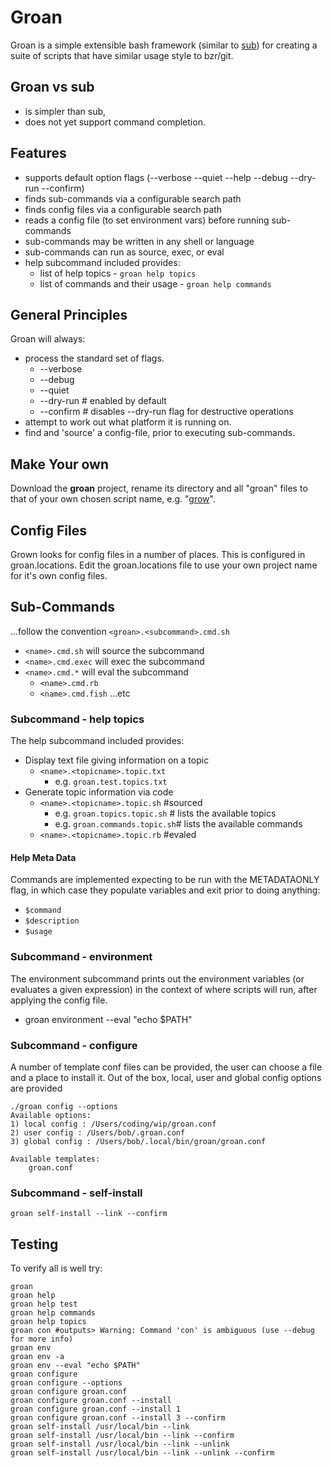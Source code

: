 # Groan

Groan is a simple extensible bash framework (similar to [sub](https://github.com/basecamp/sub))
for creating a suite of scripts that have similar usage style to bzr/git. 

## Groan vs sub

* is simpler than sub, 
* does not yet support command completion.

## Features

* supports default option flags (--verbose --quiet --help --debug --dry-run --confirm)
* finds sub-commands via a configurable search path
* finds config files via a configurable search path
* reads a config file (to set environment vars) before running sub-commands
* sub-commands may be written in any shell or language
* sub-commands can run as source, exec, or eval
* help subcommand included provides:
	* list of help topics - `groan help topics`
	* list of commands and their usage - `groan help commands` 

## General Principles

Groan will always:

* process the standard set of flags.
	* --verbose
	* --debug
	* --quiet
	* --dry-run  # enabled by default
	* --confirm  # disables --dry-run flag for destructive operations
* attempt to work out what platform it is running on. 
* find and 'source' a config-file, prior to executing sub-commands.

## Make Your own

Download the __groan__ project, rename its directory and all "groan" files to that of your own chosen script name, e.g. "[grow](https://launchpad.net/grow)". 

## Config Files

Grown looks for config files in a number of places. This is configured in groan.locations. Edit the groan.locations file to use your own project name for it's own config files.

## Sub-Commands

...follow the convention `<groan>.<subcommand>.cmd.sh`

* `<name>.cmd.sh` will source the subcommand
* `<name>.cmd.exec` will exec the subcommand
* `<name>.cmd.*` will eval the subcommand
	* `<name>.cmd.rb`
	* `<name>.cmd.fish` ...etc

### Subcommand - help topics

The help subcommand included provides:

* Display text file giving information on a topic
	* `<name>.<topicname>.topic.txt`
		* e.g. `groan.test.topics.txt`
* Generate topic information via code
	* `<name>.<topicname>.topic.sh` #sourced
		* e.g. `groan.topics.topic.sh` # lists the available topics
		* e.g. `groan.commands.topic.sh`# lists the available commands
	* `<name>.<topicname>.topic.rb` #evaled

#### Help Meta Data

Commands are implemented expecting to be run with the METADATAONLY flag, in which case they populate variables and exit prior to doing anything:

* `$command`
* `$description`
* `$usage`

### Subcommand - environment

The environment subcommand prints out the environment variables (or evaluates a given expression) in the context of where scripts will run, after applying the config file.

* groan environment --eval "echo $PATH"

### Subcommand - configure

A number of template conf files can be provided, the user can choose a file and a place to install it. Out of the box, local, user and global config options are provided

    ./groan config --options
    Available options:
    1) local config : /Users/coding/wip/groan.conf
    2) user config : /Users/bob/.groan.conf
    3) global config : /Users/bob/.local/bin/groan/groan.conf
       
    Available templates:
        groan.conf
        
### Subcommand - self-install

    groan self-install --link --confirm

## Testing

To verify all is well try:

    groan
    groan help
    groan help test
    groan help commands
    groan help topics
    groan con #outputs> Warning: Command 'con' is ambiguous (use --debug for more info)
    groan env
    groan env -a
    groan env --eval "echo $PATH"
    groan configure
    groan configure --options
    groan configure groan.conf
    groan configure groan.conf --install
    groan configure groan.conf --install 1
    groan configure groan.conf --install 3 --confirm
    groan self-install /usr/local/bin --link 
    groan self-install /usr/local/bin --link --confirm
    groan self-install /usr/local/bin --link --unlink 
    groan self-install /usr/local/bin --link --unlink --confirm
    
    